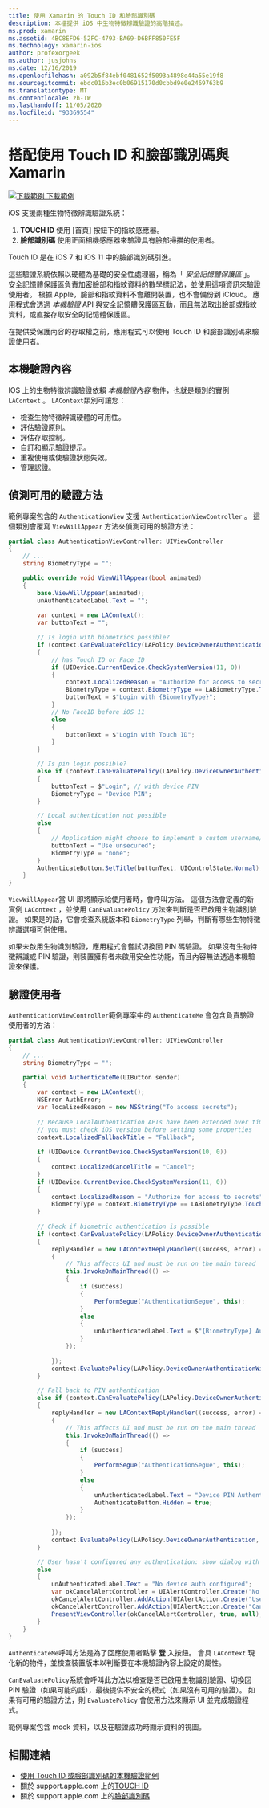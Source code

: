 ```yaml
---
title: 使用 Xamarin 的 Touch ID 和臉部識別碼
description: 本檔提供 iOS 中生物特徵辨識驗證的高階描述。
ms.prod: xamarin
ms.assetid: 4BC8EFD6-52FC-4793-BA69-D6BFF850FE5F
ms.technology: xamarin-ios
author: profexorgeek
ms.author: jusjohns
ms.date: 12/16/2019
ms.openlocfilehash: a092b5f84ebf0481652f5093a4898e44a55e19f8
ms.sourcegitcommit: ebdc016b3ec0b06915170d0cbbd9e0e2469763b9
ms.translationtype: MT
ms.contentlocale: zh-TW
ms.lasthandoff: 11/05/2020
ms.locfileid: "93369554"
---
```

# <a name="use-touch-id-and-face-id-with-xamarinios"></a>搭配使用 Touch ID 和臉部識別碼與 Xamarin

[![下載範例](~/media/shared/download.png) 下載範例](/samples/xamarin/ios-samples/ios11-faceidsample/)

iOS 支援兩種生物特徵辨識驗證系統：

1. **TOUCH ID** 使用 [首頁] 按鈕下的指紋感應器。
1. **臉部識別碼** 使用正面相機感應器來驗證具有臉部掃描的使用者。

Touch ID 是在 iOS 7 和 iOS 11 中的臉部識別碼引進。

這些驗證系統依賴以硬體為基礎的安全性處理器，稱為「 _安全記憶體保護區_ 」。 安全記憶體保護區負責加密臉部和指紋資料的數學標記法，並使用這項資訊來驗證使用者。 根據 Apple，臉部和指紋資料不會離開裝置，也不會備份到 iCloud。 應用程式會透過 _本機驗證_ API 與安全記憶體保護區互動，而且無法取出臉部或指紋資料，或直接存取安全的記憶體保護區。

在提供受保護內容的存取權之前，應用程式可以使用 Touch ID 和臉部識別碼來驗證使用者。

## <a name="local-authentication-context"></a>本機驗證內容

IOS 上的生物特徵辨識驗證依賴 _本機驗證內容_ 物件，也就是類別的實例 `LAContext` 。 `LAContext`類別可讓您：

- 檢查生物特徵辨識硬體的可用性。
- 評估驗證原則。
- 評估存取控制。
- 自訂和顯示驗證提示。
- 重複使用或使驗證狀態失效。
- 管理認證。

## <a name="detect-available-authentication-methods"></a>偵測可用的驗證方法

範例專案包含的 `AuthenticationView` 支援 `AuthenticationViewController` 。 這個類別會覆寫 `ViewWillAppear` 方法來偵測可用的驗證方法：

```csharp
partial class AuthenticationViewController: UIViewController
{
    // ...
    string BiometryType = "";

    public override void ViewWillAppear(bool animated)
    {
        base.ViewWillAppear(animated);
        unAuthenticatedLabel.Text = "";
    
        var context = new LAContext();
        var buttonText = "";

        // Is login with biometrics possible?
        if (context.CanEvaluatePolicy(LAPolicy.DeviceOwnerAuthenticationWithBiometrics, out var authError1))
        {
            // has Touch ID or Face ID
            if (UIDevice.CurrentDevice.CheckSystemVersion(11, 0))
            {
                context.LocalizedReason = "Authorize for access to secrets"; // iOS 11
                BiometryType = context.BiometryType == LABiometryType.TouchId ? "Touch ID" : "Face ID";
                buttonText = $"Login with {BiometryType}";
            }
            // No FaceID before iOS 11
            else
            {
                buttonText = $"Login with Touch ID";
            }
        }

        // Is pin login possible?
        else if (context.CanEvaluatePolicy(LAPolicy.DeviceOwnerAuthentication, out var authError2))
        {
            buttonText = $"Login"; // with device PIN
            BiometryType = "Device PIN";
        }

        // Local authentication not possible
        else
        {
            // Application might choose to implement a custom username/password
            buttonText = "Use unsecured";
            BiometryType = "none";
        }
        AuthenticateButton.SetTitle(buttonText, UIControlState.Normal);
    }
}
```

`ViewWillAppear`當 UI 即將顯示給使用者時，會呼叫方法。 這個方法會定義的新實例 `LAContext` ，並使用 `CanEvaluatePolicy` 方法來判斷是否已啟用生物識別驗證。 如果是的話，它會檢查系統版本和 `BiometryType` 列舉，判斷有哪些生物特徵辨識選項可供使用。

如果未啟用生物識別驗證，應用程式會嘗試切換回 PIN 碼驗證。 如果沒有生物特徵辨識或 PIN 驗證，則裝置擁有者未啟用安全性功能，而且內容無法透過本機驗證來保護。

## <a name="authenticate-a-user"></a>驗證使用者

`AuthenticationViewController`範例專案中的 `AuthenticateMe` 會包含負責驗證使用者的方法：

```csharp
partial class AuthenticationViewController: UIViewController
{
    // ...
    string BiometryType = "";

    partial void AuthenticateMe(UIButton sender)
    {
        var context = new LAContext();
        NSError AuthError;
        var localizedReason = new NSString("To access secrets");
    
        // Because LocalAuthentication APIs have been extended over time,
        // you must check iOS version before setting some properties
        context.LocalizedFallbackTitle = "Fallback";
    
        if (UIDevice.CurrentDevice.CheckSystemVersion(10, 0))
        {
            context.LocalizedCancelTitle = "Cancel";
        }
        if (UIDevice.CurrentDevice.CheckSystemVersion(11, 0))
        {
            context.LocalizedReason = "Authorize for access to secrets";
            BiometryType = context.BiometryType == LABiometryType.TouchId ? "TouchID" : "FaceID";
        }
    
        // Check if biometric authentication is possible
        if (context.CanEvaluatePolicy(LAPolicy.DeviceOwnerAuthenticationWithBiometrics, out AuthError))
        {
            replyHandler = new LAContextReplyHandler((success, error) =>
            {
                // This affects UI and must be run on the main thread
                this.InvokeOnMainThread(() =>
                {
                    if (success)
                    {
                        PerformSegue("AuthenticationSegue", this);
                    }
                    else
                    {
                        unAuthenticatedLabel.Text = $"{BiometryType} Authentication Failed";
                    }
                });
    
            });
            context.EvaluatePolicy(LAPolicy.DeviceOwnerAuthenticationWithBiometrics, localizedReason, replyHandler);
        }

        // Fall back to PIN authentication
        else if (context.CanEvaluatePolicy(LAPolicy.DeviceOwnerAuthentication, out AuthError))
        {
            replyHandler = new LAContextReplyHandler((success, error) =>
            {
                // This affects UI and must be run on the main thread
                this.InvokeOnMainThread(() =>
                {
                    if (success)
                    {
                        PerformSegue("AuthenticationSegue", this);
                    }
                    else
                    {
                        unAuthenticatedLabel.Text = "Device PIN Authentication Failed";
                        AuthenticateButton.Hidden = true;
                    }
                });
    
            });
            context.EvaluatePolicy(LAPolicy.DeviceOwnerAuthentication, localizedReason, replyHandler);
        }

        // User hasn't configured any authentication: show dialog with options
        else
        {
            unAuthenticatedLabel.Text = "No device auth configured";
            var okCancelAlertController = UIAlertController.Create("No authentication", "This device does't have authentication configured.", UIAlertControllerStyle.Alert);
            okCancelAlertController.AddAction(UIAlertAction.Create("Use unsecured", UIAlertActionStyle.Default, alert => PerformSegue("AuthenticationSegue", this)));
            okCancelAlertController.AddAction(UIAlertAction.Create("Cancel", UIAlertActionStyle.Cancel, alert => Console.WriteLine("Cancel was clicked")));
            PresentViewController(okCancelAlertController, true, null);
        }
    } 
}
```

`AuthenticateMe`呼叫方法是為了回應使用者點擊 **登** 入按鈕。 會具 `LAContext` 現化新的物件，並檢查裝置版本以判斷要在本機驗證內容上設定的屬性。

`CanEvaluatePolicy`系統會呼叫此方法以檢查是否已啟用生物識別驗證、切換回 PIN 驗證（如果可能的話），最後提供不安全的模式（如果沒有可用的驗證）。 如果有可用的驗證方法，則 `EvaluatePolicy` 會使用方法來顯示 UI 並完成驗證程式。

範例專案包含 mock 資料，以及在驗證成功時顯示資料的視圖。

## <a name="related-links"></a>相關連結

- [使用 Touch ID 或臉部識別碼的本機驗證範例](/samples/xamarin/ios-samples/ios11-faceidsample/)
- 關於 support.apple.com 上的[TOUCH ID](https://support.apple.com/en-us/HT204587)
- 關於 support.apple.com 上的[臉部識別碼](https://support.apple.com/en-us/HT208108)